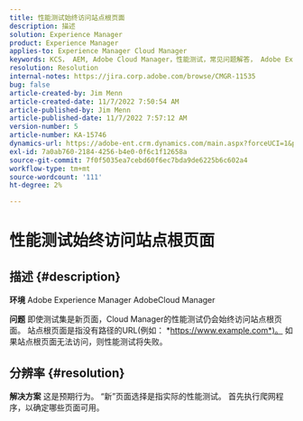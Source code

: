 ```yaml
---
title: 性能测试始终访问站点根页面
description: 描述
solution: Experience Manager
product: Experience Manager
applies-to: Experience Manager Cloud Manager
keywords: KCS， AEM, Adobe Cloud Manager，性能测试，常见问题解答， Adobe Experience Manager，根页面
resolution: Resolution
internal-notes: https://jira.corp.adobe.com/browse/CMGR-11535
bug: false
article-created-by: Jim Menn
article-created-date: 11/7/2022 7:50:54 AM
article-published-by: Jim Menn
article-published-date: 11/7/2022 7:57:12 AM
version-number: 5
article-number: KA-15746
dynamics-url: https://adobe-ent.crm.dynamics.com/main.aspx?forceUCI=1&pagetype=entityrecord&etn=knowledgearticle&id=f6cd19e2-705e-ed11-9561-6045bd0065f9
exl-id: 7a0ab760-2184-4256-b4e0-0f6c1f12658a
source-git-commit: 7f0f5035ea7cebd60f6ec7bda9de6225b6c602a4
workflow-type: tm+mt
source-wordcount: '111'
ht-degree: 2%

---
```


# 性能测试始终访问站点根页面

## 描述 {#description}


<b>环境</b>
Adobe Experience Manager AdobeCloud Manager

<b>问题</b>
即使测试集是新页面，Cloud Manager的性能测试仍会始终访问站点根页面。
站点根页面是指没有路径的URL(例如： *https://www.example.com*)。
如果站点根页面无法访问，则性能测试将失败。


## 分辨率 {#resolution}


<b>解决方案</b>
这是预期行为。
“新”页面选择是指实际的性能测试。
首先执行爬网程序，以确定哪些页面可用。
